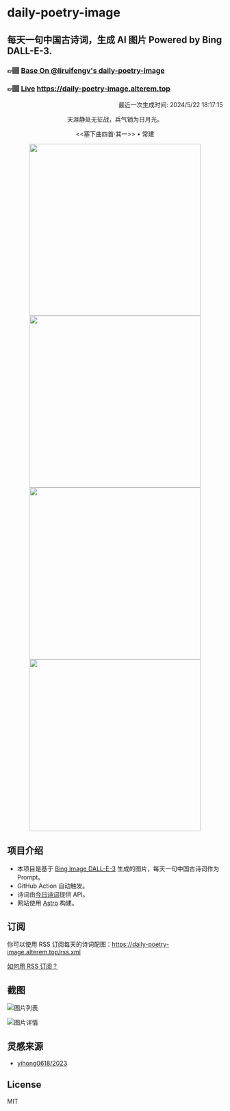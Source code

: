 
# daily-poetry-image

## 每天一句中国古诗词，生成 AI 图片 Powered by Bing DALL-E-3.

### 👉🏽 [Base On @liruifengv's daily-poetry-image](https://github.com/liruifengv/daily-poetry-image)

### 👉🏽 [Live](https://daily-poetry-image.alterem.top/) https://daily-poetry-image.alterem.top

<p align="right">
  最近一次生成时间: 2024/5/22 18:17:15
</p>
<p align="center">
天涯静处无征战，兵气销为日月光。
</p>
<p align="center">
<<塞下曲四首·其一>> • 常建
</p>
<p align="center">
<img src="https://tse1.mm.bing.net/th/id/OIG4.Fbi_rqjWM.RHg_vteUnf" height="400" width="400" />
<img src="https://tse1.mm.bing.net/th/id/OIG4._ZUxAbxvaow2IZa1lpf." height="400" width="400" />
<img src="https://tse1.mm.bing.net/th/id/OIG4.hH3bsf6DG8J_JgMYMprK" height="400" width="400" />
<img src="https://tse4.mm.bing.net/th/id/OIG4.t7RLmpN.p8LcbHNRy7gZ" height="400" width="400" />
</p>

## 项目介绍

-   本项目是基于 [Bing Image DALL-E-3](https://www.bing.com/images/create) 生成的图片，每天一句中国古诗词作为 Prompt。
-   GitHub Action 自动触发。
-   诗词由[今日诗词](https://www.jinrishici.com/)提供 API。
-   网站使用 [Astro](https://astro.build) 构建。

## 订阅

你可以使用 RSS 订阅每天的诗词配图：https://daily-poetry-image.alterem.top/rss.xml

[如何用 RSS 订阅？](https://zhuanlan.zhihu.com/p/55026716)

## 截图

![图片列表](./screenshots/Snipaste_2023-12-28_21-00-26.png)

![图片详情](./screenshots/Snipaste_2023-12-28_21-00-53.png)

## 灵感来源

-   [yihong0618/2023](https://github.com/yihong0618/2023)

## License

MIT
